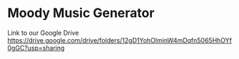 # Moody Music Generator

Link to our Google Drive
https://drive.google.com/drive/folders/12gD1YohOImjnW4mDqfn5065HhOYf0gGC?usp=sharing
